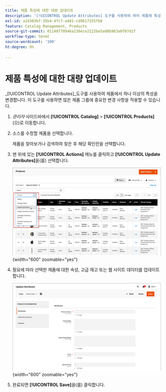 ```yaml
---
title: 제품 특성에 대한 대량 업데이트
description: '[!UICONTROL Update Attributes] 도구를 사용하여 여러 제품에 특성 변경 내용을 적용합니다.'
exl-id: a2d303bf-35b4-4fc7-a481-cd9617155fb8
feature: Catalog Management, Products
source-git-commit: 01148770946a236ece2122be5a88b963a0f07d1f
workflow-type: tm+mt
source-wordcount: '109'
ht-degree: 0%

---
```


# 제품 특성에 대한 대량 업데이트

_[!UICONTROL Update Attributes]_도구를 사용하여 제품에서 하나 이상의 특성을 변경합니다. 이 도구를 사용하면 많은 제품 그룹에 중요한 변경 사항을 적용할 수 있습니다.

1. _관리자_ 사이드바에서 **[!UICONTROL Catalog]** > **[!UICONTROL Products]**(으)로 이동합니다.

1. 소스를 수정할 제품을 선택합니다.

   제품을 찾아보거나 검색하여 찾은 후 해당 확인란을 선택합니다.

1. 맨 위에 있는 **[!UICONTROL Actions]** 메뉴를 클릭하고 **[!UICONTROL Update Attributes]**&#x200B;을(를) 선택합니다.

   ![업데이트할 제품 선택](./assets/bulk-product-updating-action.png){width="600" zoomable="yes"}

1. 필요에 따라 선택한 제품에 대한 속성, 고급 재고 또는 웹 사이트 데이터를 업데이트합니다.

   ![특성에 대한 대량 업데이트](./assets/bulk-product-attribute-update.png){width="600" zoomable="yes"}

1. 완료되면 **[!UICONTROL Save]**&#x200B;을(를) 클릭합니다.
